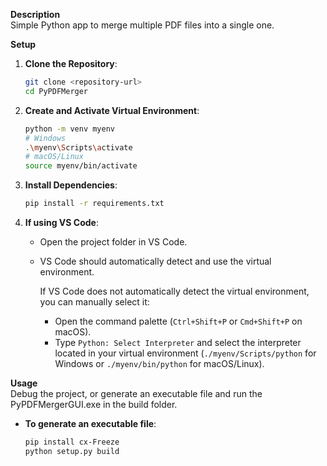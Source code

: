 
**Description**  
Simple Python app to merge multiple PDF files into a single one.

**Setup**

1. **Clone the Repository**:
   ```sh
   git clone <repository-url>
   cd PyPDFMerger
   ```

2. **Create and Activate Virtual Environment**:
   ```sh
   python -m venv myenv
   # Windows
   .\myenv\Scripts\activate
   # macOS/Linux
   source myenv/bin/activate
   ```

3. **Install Dependencies**:
   ```sh
   pip install -r requirements.txt
   ```

4. **If using VS Code**:
   - Open the project folder in VS Code.
   - VS Code should automatically detect and use the virtual environment.
   
     If VS Code does not automatically detect the virtual environment, you can manually select it:
     - Open the command palette (`Ctrl+Shift+P` or `Cmd+Shift+P` on macOS).
     - Type `Python: Select Interpreter` and select the interpreter located in your virtual environment (`./myenv/Scripts/python` for Windows or `./myenv/bin/python` for macOS/Linux).

**Usage**  
Debug the project, or generate an executable file and run the PyPDFMergerGUI.exe in the build folder.

- **To generate an executable file**:
  ```sh
  pip install cx-Freeze
  python setup.py build
  ```
